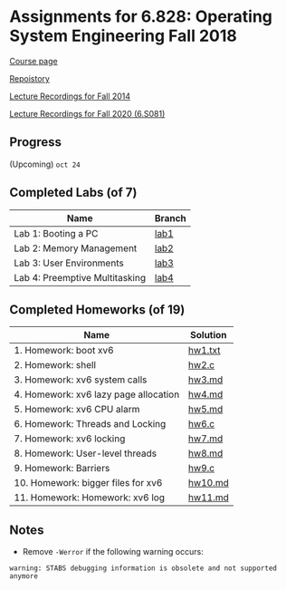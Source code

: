 # Assignments for 6.828: Operating System Engineering Fall 2018

[Course page](https://pdos.csail.mit.edu/6.828/2018/index.html)

[Repoistory](https://pdos.csail.mit.edu/6.828/2018/jos.git)

[Lecture Recordings for Fall 2014](https://www.youtube.com/playlist?list=PLfciLKR3SgqNJKKIKUliWoNBBH1VHL3AP)

[Lecture Recordings for Fall 2020 (6.S081)](https://www.youtube.com/playlist?list=PLTsf9UeqkReZHXWY9yJvTwLJWYYPcKEqK)

## Progress

(Upcoming) `oct 24`

## Completed Labs (of 7)

| Name                            | Branch                                                  |
|---------------------------------|---------------------------------------------------------|
| Lab 1: Booting a PC             | [lab1](https://github.com/jimmy-zx/6.828-lab/tree/lab1) |
| Lab 2: Memory Management        | [lab2](https://github.com/jimmy-zx/6.828-lab/tree/lab2) |
| Lab 3: User Environments        | [lab3](https://github.com/jimmy-zx/6.828-lab/tree/lab3) |
| Lab 4: Preemptive Multitasking  | [lab4](https://github.com/jimmy-zx/6.828-lab/tree/lab4) |

## Completed Homeworks (of 19)

| Name                                   | Solution            |
|----------------------------------------|---------------------|
| 1.  Homework: boot xv6                 | [hw1.txt](/hw1.txt) |
| 2.  Homework: shell                    | [hw2.c](/hw2.c)     |
| 3.  Homework: xv6 system calls         | [hw3.md](/hw3.md)   |
| 4.  Homework: xv6 lazy page allocation | [hw4.md](/hw4.md)   |
| 5.  Homework: xv6 CPU alarm            | [hw5.md](/hw5.md)   |
| 6.  Homework: Threads and Locking      | [hw6.c](/hw6.c)     |
| 7.  Homework: xv6 locking              | [hw7.md](/hw7.md)   |
| 8.  Homework: User-level threads       | [hw8.md](/hw8.md)   |
| 9.  Homework: Barriers                 | [hw9.c](/hw9.c)     |
| 10. Homework: bigger files for xv6     | [hw10.md](/hw10.md) |
| 11. Homework: Homework: xv6 log        | [hw11.md](/hw11.md) |

## Notes

- Remove `-Werror` if the following warning occurs:
```
warning: STABS debugging information is obsolete and not supported anymore
```
